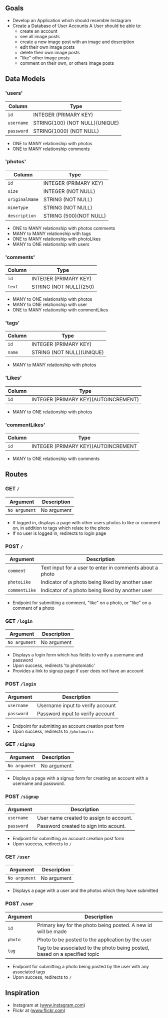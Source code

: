 
## Goals

* Develop an Application which should resemble Instagram
* Create a Database of User Accounts
	A User should be able to:
  	* create an account
  	* see all image posts
  	* create a new image post with an image and 	description
  	* edit their own image posts
  	* delete their own image posts
  	* "like" other image posts
  	* comment on their own, or others image posts

## Data Models

### 'users'

| Column                | Type                	          |
|-----------------------|---------------------------------|
|`id`                   | INTEGER (PRIMARY KEY)           |
|`username`             | STRING(100) (NOT NULL)(UNIQUE)  |
|`password`             | STRING(1000) (NOT NULL)         |

* ONE to MANY relationship with photos
* ONE to MANY relationship comments

### 'photos'

| Column                | Type                      |
|-----------------------|---------------------------|
|`id`                   | INTEGER (PRIMARY KEY)     |
|`size`                	| INTEGER (NOT NULL)        |
|`originalName`         | STRING (NOT NULL)         |
|`mimeType`             | STRING (NOT NULL)         |
|`description`          | STRING (500)(NOT NULL)    |

* ONE to MANY relationship with photos comments
* MANY to MANY relationship with tags
* ONE to MANY relationship with photoLikes
* MANY to ONE relationship with users

### 'comments'

| Column                | Type                   |
|-----------------------|------------------------|
|`id`                   | INTEGER (PRIMARY KEY)  |
|`text`                 | STRING (NOT NULL)(250) |

* MANY to ONE relationship with photos
* MANY to ONE relationship with user
* ONE to MANY relationship with commentLikes



### 'tags'

| Column                | Type                         |
|-----------------------|------------------------------|
|`id`                   | INTEGER (PRIMARY KEY)        |
|`name`                 | STRING (NOT NULL)(UNIQUE)    |

* MANY to MANY relationship with photos


### 'Likes'

| Column                | Type                                |
|-----------------------|-------------------------------------|
|`id`                   | INTEGER (PRIMARY KEY)(AUTOINCREMENT)|

* MANY to ONE relationship with photos


### 'commentLikes'

| Column                | Type                               |
|-----------------------|------------------------------------|
|`id`                   | INTEGER (PRIMARY KEY)(AUTOINCREMENT|

* MANY to ONE relationship with comments





## Routes

### GET `/`

| Argument              | Description                                                                                 |
|-----------------------|---------------------------------------------------------------------------------------------|
| `No argument`         | No argument                                                                                 |

* If logged in, displays a page with other users photos to like or comment on, in addition to tags which relate to the photo
* If no user is logged in, redirects to login page


### POST `/`

| Argument              | Description                                                                                 |
|-----------------------|---------------------------------------------------------------------------------------------|
| `comment`             | Text input for a user to enter in comments about a photo                                    |
| `photoLike`           | Indicator of a photo being liked by another user                                            |
| `commentLike`         | Indicator of a photo being liked by another user                                            |

* Endpoint for submitting a comment, "like" on a photo, or "like" on a comment of a photo

### GET `/login`

| Argument              | Description                                                                                 |
|-----------------------|---------------------------------------------------------------------------------------------|
| `No argument`         | No argument                                                                                 |

* Displays a login form which has fields to verify a username and password
* Upon success, redirects 'to photomatic'
* Provides a link to signup page if user does not have an account


### POST `/login`

| Argument              | Description                                                                                 |
|-----------------------|---------------------------------------------------------------------------------------------|
| `username`            | Username input to verify account                                                            |
| `password`            | Password input to verify account                                                            |

* Endpoint for submitting an account creation post form
* Upon success, redirects to `/photomatic`

### GET `/signup`

| Argument              | Description                                                                                 |
|-----------------------|---------------------------------------------------------------------------------------------|
| `No argument`         | No argument                                                                                 |

* Displays a page with a signup form for creating an account with a username and password.

### POST `/signup`

| Argument              | Description                                                                                 |
|-----------------------|---------------------------------------------------------------------------------------------|
| `username`            | User name created to assign to account.                                                     |
| `password`            | Password created to sign into acount.                                                       |

* Endpoint for submitting an account creation post form
* Upon success, redirects to `/`


### GET `/user`

| Argument              | Description                                                                                 |
|-----------------------|---------------------------------------------------------------------------------------------|
| `No argument`         | No argument                                                                                 |

* Displays a page with a user and the photos which they have submitted

### POST `/user`

| Argument              | Description                                                                                 |
|-----------------------|---------------------------------------------------------------------------------------------|
| `id`                  | Primary key for the photo being posted. A new id will be made                               |
| `photo`               | Photo to be posted to the application by the user                                           |
| `tag`                 | Tag to be associated to the photo being posted, based on a specified topic                  |

* Endpoint for submitting a photo being posted by the user with any associated tags
* Upon success, redirects to `/`


## Inspiration

* Instagram at (www.instagram.com)
* Flickr at (www.flickr.com)
